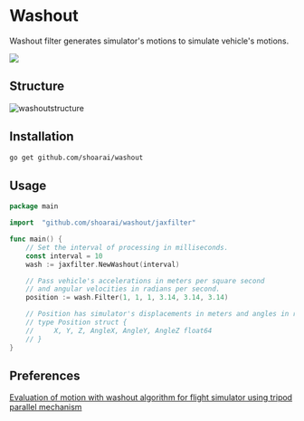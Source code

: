 # Washout
Washout filter generates simulator's motions to simulate vehicle's motions.

![](https://travis-ci.org/shoarai/washout.svg?branch=master)

## Structure
![washoutstructure](https://cloud.githubusercontent.com/assets/5831786/26201462/0d654434-3c0e-11e7-8a44-e633e5290151.png)

## Installation
```sh
go get github.com/shoarai/washout
```
## Usage
```go
package main

import	"github.com/shoarai/washout/jaxfilter"

func main() {
    // Set the interval of processing in milliseconds.
    const interval = 10
    wash := jaxfilter.NewWashout(interval)

    // Pass vehicle's accelerations in meters per square second
    // and angular velocities in radians per second.
    position := wash.Filter(1, 1, 1, 3.14, 3.14, 3.14)

    // Position has simulator's displacements in meters and angles in radians.
    // type Position struct {
    //     X, Y, Z, AngleX, AngleY, AngleZ float64
    // }
}
```

## Preferences
[Evaluation of motion with washout algorithm for flight simulator using tripod parallel mechanism](http://ieeexplore.ieee.org/document/6484612/)
